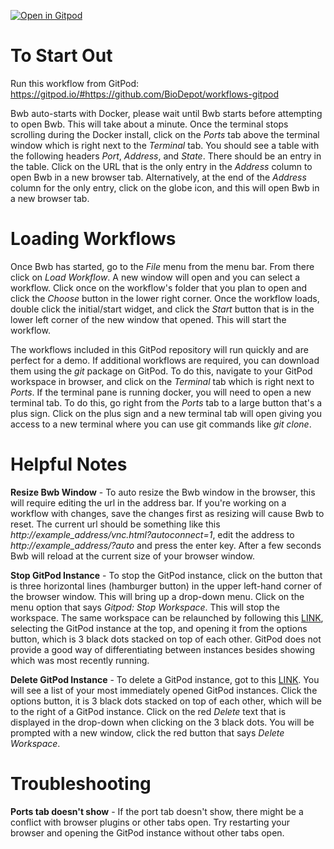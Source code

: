 [![Open in Gitpod](https://gitpod.io/button/open-in-gitpod.svg)](https://gitpod.io/#https://github.com/BioDepot/workflows-gitpod)

# To Start Out

Run this workflow from GitPod: https://gitpod.io/#https://github.com/BioDepot/workflows-gitpod

Bwb auto-starts with Docker, please wait until Bwb starts before attempting to open Bwb.  This will take about a minute.  Once the terminal stops scrolling during the Docker install, click on the _Ports_ tab above the terminal window which is right next to the _Terminal_ tab.  You should see a table with the following headers _Port_, _Address_, and _State_.  There should be an entry in the table.  Click on the URL that is the only entry in the _Address_ column to open Bwb in a new browser tab.  Alternatively, at the end of the _Address_ column for the only entry, click on the globe icon, and this will open Bwb in a new browser tab.

# Loading Workflows

Once Bwb has started, go to the _File_ menu from the menu bar.  From there click on _Load Workflow_.  A new window will open and you can select a workflow.  Click once on the workflow's folder that you plan to open and click the _Choose_ button in the lower right corner.  Once the workflow loads, double click the initial/start widget, and click the _Start_ button that is in the lower left corner of the new window that opened.  This will start the workflow.

The workflows included in this GitPod repository will run quickly and are perfect for a demo.  If additional workflows are required, you can download them using the _git_ package on GitPod.  To do this, navigate to your GitPod workspace in browser, and click on the _Terminal_ tab which is right next to _Ports_.  If the terminal pane is running docker, you will need to open a new terminal tab.  To do this, go right from the _Ports_ tab to a large button that's a plus sign.  Click on the plus sign and a new terminal tab will open giving you access to a new terminal where you can use git commands like _git clone_.

# Helpful Notes
**Resize Bwb Window** - To auto resize the Bwb window in the browser, this will require editing the url in the address bar.  If you're working on a workflow with changes, save the changes first as resizing will cause Bwb to reset.  The current url should be something like this _http://example_address/vnc.html?autoconnect=1_, edit the address to _http://example_address/?auto_ and press the enter key.  After a few seconds Bwb will reload at the current size of your browser window.

**Stop GitPod Instance** - To stop the GitPod instance, click on the button that is three horizontal lines (hamburger button) in the upper left-hand corner of the browser window.  This will bring up a drop-down menu.  Click on the menu option that says _Gitpod: Stop Workspace_.  This will stop the workspace.  The same workspace can be relaunched by following this [LINK](https://gitpod.io/workspaces), selecting the GitPod instance at the top, and opening it from the options button, which is 3 black dots stacked on top of each other.  GitPod does not provide a good way of differentiating between instances besides showing which was most recently running.

**Delete GitPod Instance** - To delete a GitPod instance, got to this [LINK](https://gitpod.io/workspaces).  You will see a list of your most immediately opened GitPod instances.  Click the options button, it is 3 black dots stacked on top of each other, which will be to the right of a GitPod instance.  Click on the red _Delete_ text that is displayed in the drop-down when clicking on the 3 black dots.  You will be prompted with a new window, click the red button that says _Delete Workspace_.

# Troubleshooting
**Ports tab doesn't show** - If the port tab doesn't show, there might be a conflict with browser plugins or other tabs open.  Try restarting your browser and opening the GitPod instance without other tabs open.
